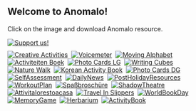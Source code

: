 <h2>Welcome to Anomalo!</h2>
<p>Click on the image and download Anomalo resource.</p>
<a href="https://www.paypal.com/cgi-bin/webscr?cmd=_s-xclick&hosted_button_id=C7RDUMHNRMR28&source=url" target="_blank" rel="noopener noreferrer"><img src="/img/Donate_175px.jpg" alt="Support us!" style="padding-bottom:10px;"/></a><br />
<!-- Posts go here -->
<!-- Row 1 -->
<a href="https://bit.ly/anomalocreativeactivities" target="_blank" rel="noopener noreferrer"><img src="/img/EN_Ustvarjalneaktivnosti_350px.jpg" alt="Creative Activities"/></a>&nbsp;
<a href="https://bit.ly/anomalovoicemeter" target="_blank" rel="noopener noreferrer"><img src="/img/EN_Voicemeter_350px.jpg" alt="Voicemeter"/></a>&nbsp;
<a href="https://bit.ly/anomalomovingalphabet" target="_blank" rel="noopener noreferrer"><img src="/img/EN_GibalnaAbeceda_350px.jpg" alt="Moving Alphabet"/></a><br />
<!-- Row 2 -->
<a href="https://bit.ly/anomaloactiviteitenboek" target="_blank" rel="noopener noreferrer"><img src="/img/EN_DutchActivityBook_350px.jpg" alt="Activiteiten Boek"/></a>&nbsp;
<a href="https://bit.ly/anomalophotocardsLG" target="_blank" rel="noopener noreferrer"><img src="/img/EN_Babymilestones1_350px.jpg" alt="Photo Cards LG"/></a>&nbsp;
<a href="https://bit.ly/anomalowritingcubes" target="_blank" rel="noopener noreferrer"><img src="/img/EN_Cubes_350px.jpg" alt="Writing Cubes"/></a><br />
<!-- Row 3 -->
<a href="https://bit.ly/anomalonaturewalk" target="_blank" rel="noopener noreferrer"><img src="/img/EN_Sprehodvnaravi_350px.jpg" alt="Nature Walk"/></a>&nbsp;
<a href="https://bit.ly/anomalokoreanactivitybook" target="_blank" rel="noopener noreferrer"><img src="/img/EN_KOR_activitybook_350px.jpg" alt="Korean Activity Book"/></a>&nbsp;
<a href="https://bit.ly/anomalophotocardsDG" target="_blank" rel="noopener noreferrer"><img src="/img/EN_Babymilestones2_350px.jpg" alt="Photo Cards DG"/></a><br />
<!-- Row 4 -->
<a href="https://bit.ly/anomaloselfassessment" target="_blank" rel="noopener noreferrer"><img src="/img/EN_SelfAssessment_350px.jpg" alt="SelfAssessment"/></a>&nbsp;
<a href="https://bit.ly/anomalodailynews" target="_blank" rel="noopener noreferrer"><img src="/img/EN_DailyNews_350px.jpg" alt="DailyNews"/></a>&nbsp;
<a href="https://bit.ly/anomalopostholiday" target="_blank" rel="noopener noreferrer"><img src="/img/EN_PostHoliday_350px.jpg" alt="PostHolidayResources"/></a><br />
<!-- Row 5 -->
<a href="https://bit.ly/anomaloworkout" target="_blank" rel="noopener noreferrer"><img src="/img/EN_Workoutplan_350px.jpg" alt="WorkoutPlan"/></a>&nbsp;
<a href="https://bit.ly/anomalospaßbroschüre" target="_blank" rel="noopener noreferrer"><img src="/img/EN_GermanTranslation_350px.jpg" alt="Spaßbroschüre"/></a>&nbsp;
<a href="https://bit.ly/anomalotheatre" target="_blank" rel="noopener noreferrer"><img src="/img/EN_Theatre_350px.jpg" alt="ShadowTheatre"/></a><br />
<!-- Row 6 -->
<a href="https://bit.ly/attivitaIorestoacasa" target="_blank" rel="noopener noreferrer"><img src="/img/EN_Italijanski Prevod_350px.jpg" alt="AttivitaIorestoacasa"/></a>&nbsp;
<a href="https://bit.ly/anomaloinslippers" target="_blank" rel="noopener noreferrer"><img src="/img/EN_TravelInSlippers_350px.jpg" alt="Travel In Slippers"/></a>&nbsp;
<a href="https://bit.ly/anomalobookday" target="_blank" rel="noopener noreferrer"><img src="/img/EN_WorldBookDay_350px.jpg" alt="WorldBookDay"/></a><br />
<!-- Row 7 -->
<a href="https://bit.ly/anomalomemorygame" target="_blank" rel="noopener noreferrer"><img src="/img/EN_Memory_350px.jpg" alt="MemoryGame"/></a>&nbsp;
<a href="https://bit.ly/anomaloherbarium" target="_blank" rel="noopener noreferrer"><img src="/img/EN_Herbarium_350px.jpg" alt="Herbarium"/></a>&nbsp;
<a href="https://bit.ly/anomaloactivitybook" target="_blank" rel="noopener noreferrer"><img src="/img/SAHActivityBook_350px.jpg" alt="ActivityBook"/></a>
